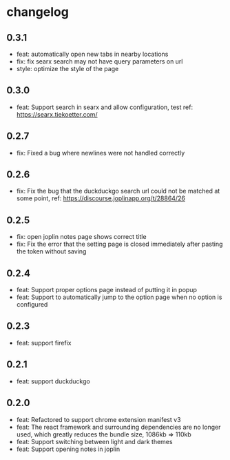 # changelog

## 0.3.1

- feat: automatically open new tabs in nearby locations
- fix: fix searx search may not have query parameters on url
- style: optimize the style of the page

## 0.3.0

- feat: Support search in searx and allow configuration, test ref: https://searx.tiekoetter.com/

## 0.2.7

- fix: Fixed a bug where newlines were not handled correctly

## 0.2.6

- fix: Fix the bug that the duckduckgo search url could not be matched at some point, ref: https://discourse.joplinapp.org/t/28864/26

## 0.2.5

- fix: open joplin notes page shows correct title
- fix: Fix the error that the setting page is closed immediately after pasting the token without saving

## 0.2.4

- feat: Support proper options page instead of putting it in popup
- feat: Support to automatically jump to the option page when no option is configured

## 0.2.3

- feat: support firefix

## 0.2.1

- feat: support duckduckgo

## 0.2.0

- feat: Refactored to support chrome extension manifest v3
- feat: The react framework and surrounding dependencies are no longer used, which greatly reduces the bundle size, 1086kb => 110kb
- feat: Support switching between light and dark themes
- feat: Support opening notes in joplin
